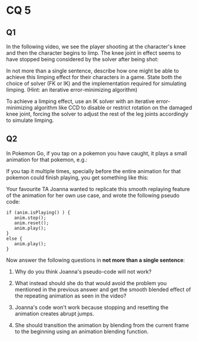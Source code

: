 # CQ 5

## Q1

In the following video, we see the player shooting at the character's knee and then the character begins to limp. The knee joint in effect seems to have stopped being considered by the solver after being shot:

In not more than a single sentence, describe how one might be able to achieve this limping effect for their characters in a game. State both the choice of solver (FK or IK) and the implementation required for simulating limping. (Hint: an iterative error-minimizing algorithm)

To achieve a limping effect, use an IK solver with an iterative error-minimizing algorithm like CCD to disable or restrict rotation on the damaged knee joint, forcing the solver to adjust the rest of the leg joints accordingly to simulate limping.

## Q2

In Pokemon Go, if you tap on a pokemon you have caught, it plays a small animation for that pokemon, e.g.:

If you tap it multiple times, specially before the entire animation for that pokemon could finish playing, you get something like this:

Your favourite TA Joanna wanted to replicate this smooth replaying feature of the animation for her own use case, and wrote the following pseudo code:

```
if (anim.isPlaying() ) {
   anim.stop();
   anim.reset();
   anim.play();
}
else {
   anim.play();
}
```

Now answer the following questions in **not more than a single sentence**:

1. Why do you think Joanna's pseudo-code will not work?
2. What instead should she do that would avoid the problem you mentioned in the previous answer and get the smooth blended effect of the repeating animation as seen in the video?

1. Joanna's code won't work because stopping and resetting the animation creates abrupt jumps.  
2. She should transition the animation by blending from the current frame to the beginning using an animation blending function.